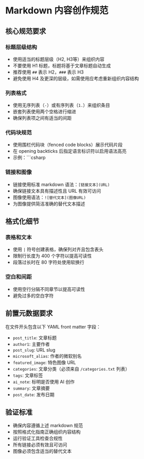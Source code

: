 # Markdown 内容创作规范

## 核心规范要求

### 标题层级结构
- 使用适当的标题层级（H2, H3等）来组织内容
- 不要使用 H1 标题，标题将基于文章标题自动生成
- 推荐使用 `##` 表示 H2，`###` 表示 H3
- 避免使用 H4 及更深的层级，如需使用应考虑重新组织内容结构

### 列表格式
- 使用无序列表（`-`）或有序列表（`1.`）来组织条目
- 嵌套列表使用两个空格进行缩进
- 确保列表项之间有适当的间距

### 代码块规范
- 使用围栏代码块（fenced code blocks）展示代码片段
- 在 opening backticks 后指定语言标识符以启用语法高亮
- 示例：```csharp

### 链接和图像
- 链接使用标准 markdown 语法：`[链接文本](URL)`
- 确保链接文本具有描述性且 URL 有效可访问
- 图像使用语法：`![替代文本](图像URL)`
- 为图像提供简洁准确的替代文本描述

## 格式化细节

### 表格和文本
- 使用 `|` 符号创建表格，确保列对齐且包含表头
- 限制行长度为 400 个字符以提高可读性
- 段落过长时在 80 字符处使用软换行

### 空白和间距
- 使用空行分隔不同章节以提高可读性
- 避免过多的空白字符

## 前置元数据要求

在文件开头包含以下 YAML front matter 字段：

- `post_title`: 文章标题
- `author1`: 主要作者
- `post_slug`: URL slug
- `microsoft_alias`: 作者的微软别名
- `featured_image`: 特色图像 URL
- `categories`: 文章分类（必须来自 `/categories.txt` 列表）
- `tags`: 文章标签
- `ai_note`: 标明是否使用 AI 创作
- `summary`: 文章摘要
- `post_date`: 发布日期

## 验证标准

- 确保内容遵循上述 markdown 规范
- 按照格式化指南正确组织内容结构
- 运行验证工具检查合规性
- 所有链接必须有效且可访问
- 图像必须包含适当的替代文本
